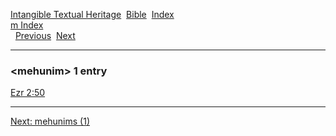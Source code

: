 [Intangible Textual Heritage](../../index)  [Bible](../index) 
[Index](index)   
[m Index](_m_)  
  [Previous](c07272)  [Next](c07274) 

------------------------------------------------------------------------

### &lt;mehunim&gt; 1 entry

[Ezr 2:50](../kjv/ezr002.htm#050)  

------------------------------------------------------------------------

[Next: mehunims (1)](c07274)
